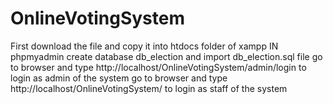 # OnlineVotingSystem
First download the file and copy it into htdocs folder of xampp
IN phpmyadmin create database db_election and import db_election.sql file 
go to browser and type  http://localhost/OnlineVotingSystem/admin/login to login as admin of the system
go to browser and type  http://localhost/OnlineVotingSystem/ to login as staff of the system

